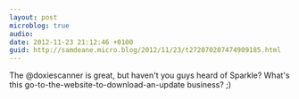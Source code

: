 ```yaml
---
layout: post
microblog: true
audio: 
date: 2012-11-23 21:12:46 +0100
guid: http://samdeane.micro.blog/2012/11/23/t272070207474909185.html
---
```

The @doxiescanner is great, but haven't you guys heard of Sparkle? What's this go-to-the-website-to-download-an-update business? ;)
